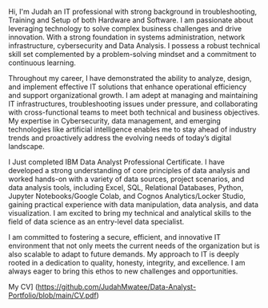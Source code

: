 Hi, I'm Judah an IT professional with strong background in troubleshooting, Training and Setup of both Hardware and Software. I am passionate about leveraging technology to solve complex business challenges and drive innovation. With a strong foundation in systems administration, network infrastructure, cybersecurity and Data Analysis. I possess a robust technical skill set complemented by a problem-solving mindset and a commitment to continuous learning.

Throughout my career, I have demonstrated the ability to analyze, design, and implement effective IT solutions that enhance operational efficiency and support organizational growth. I am adept at managing and maintaining IT infrastructures, troubleshooting issues under pressure, and collaborating with cross-functional teams to meet both technical and business objectives. My expertise in Cybersecurity, data management, and emerging technologies like artificial intelligence enables me to stay ahead of industry trends and proactively address the evolving needs of today’s digital landscape.

I Just completed IBM Data Analyst Professional Certificate. I have developed a strong understanding of core principles of data analysis and worked hands-on with a variety of data sources, project scenarios, and data analysis tools, including Excel, SQL, Relational Databases, Python, Jupyter Notebooks/Google Colab, and Cognos Analytics/Locker Studio, gaining practical experience with data manipulation, data analysis, and data visualization. I am excited to bring my technical and analytical skills to the field of data science as an entry-level data specialist.

I am committed to fostering a secure, efficient, and innovative IT environment that not only meets the current needs of the organization but is also scalable to adapt to future demands. My approach to IT is deeply rooted in a dedication to quality, honesty, integrity, and excellence. I am always eager to bring this ethos to new challenges and opportunities.

My CV] (https://github.com/JudahMwatee/Data-Analyst-Portfolio/blob/main/CV.pdf)


